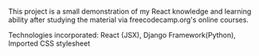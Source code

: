 This project is a small demonstration of my React knowledge and learning ability after studying the material via freecodecamp.org's online courses.  

Technologies incorporated: React (JSX), Django Framework(Python), Imported CSS stylesheet